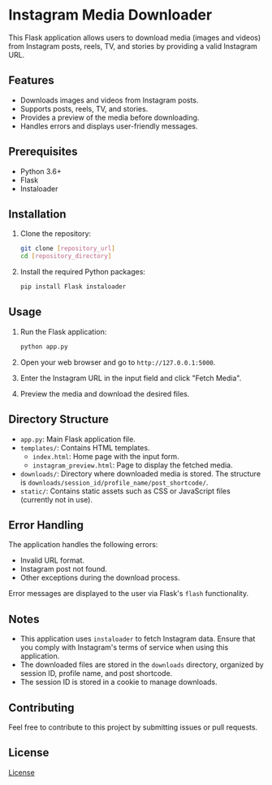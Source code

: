 # Instagram Media Downloader

This Flask application allows users to download media (images and videos) from Instagram posts, reels, TV, and stories by providing a valid Instagram URL.

## Features

-   Downloads images and videos from Instagram posts.
-   Supports posts, reels, TV, and stories.
-   Provides a preview of the media before downloading.
-   Handles errors and displays user-friendly messages.

## Prerequisites

-   Python 3.6+
-   Flask
-   Instaloader

## Installation

1.  Clone the repository:

    ```bash
    git clone [repository_url]
    cd [repository_directory]
    ```

2.  Install the required Python packages:

    ```bash
    pip install Flask instaloader
    ```

## Usage

1.  Run the Flask application:

    ```bash
    python app.py
    ```

2.  Open your web browser and go to `http://127.0.0.1:5000`.

3.  Enter the Instagram URL in the input field and click "Fetch Media".

4.  Preview the media and download the desired files.

## Directory Structure

-   `app.py`: Main Flask application file.
-   `templates/`: Contains HTML templates.
    -   `index.html`: Home page with the input form.
    -   `instagram_preview.html`: Page to display the fetched media.
-   `downloads/`: Directory where downloaded media is stored. The structure is `downloads/session_id/profile_name/post_shortcode/`.
-   `static/`: Contains static assets such as CSS or JavaScript files (currently not in use).

## Error Handling

The application handles the following errors:

-   Invalid URL format.
-   Instagram post not found.
-   Other exceptions during the download process.

Error messages are displayed to the user via Flask's `flash` functionality.

## Notes

-   This application uses `instaloader` to fetch Instagram data. Ensure that you comply with Instagram's terms of service when using this application.
-   The downloaded files are stored in the `downloads` directory, organized by session ID, profile name, and post shortcode.
-   The session ID is stored in a cookie to manage downloads.

## Contributing

Feel free to contribute to this project by submitting issues or pull requests.

## License

[License](https://github.com/Kuldeep7k/fetchInsta_-_Insta-Media-Downloader/blob/main/LICENSE)
